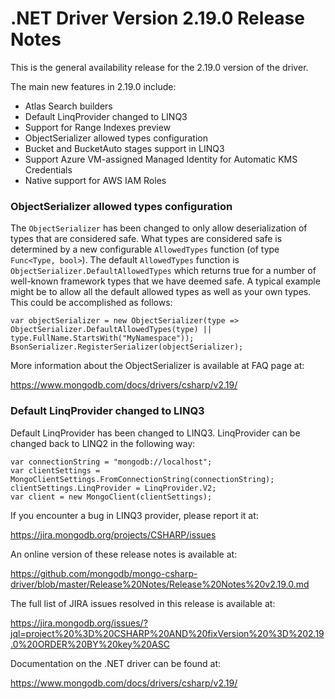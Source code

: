 # .NET Driver Version 2.19.0 Release Notes

This is the general availability release for the 2.19.0 version of the driver.

The main new features in 2.19.0 include:

* Atlas Search builders
* Default LinqProvider changed to LINQ3
* Support for Range Indexes preview
* ObjectSerializer allowed types configuration
* Bucket and BucketAuto stages support in LINQ3
* Support Azure VM-assigned Managed Identity for Automatic KMS Credentials
* Native support for AWS IAM Roles

### ObjectSerializer allowed types configuration

The `ObjectSerializer` has been changed to only allow deserialization of types that are considered safe. 
What types are considered safe is determined by a new configurable `AllowedTypes` function (of type `Func<Type, bool>`).
The default `AllowedTypes` function is `ObjectSerializer.DefaultAllowedTypes` which returns true for a number of well-known framework types that we have deemed safe.
A typical example might be to allow all the default allowed types as well as your own types. This could be accomplished as follows:

```
var objectSerializer = new ObjectSerializer(type => ObjectSerializer.DefaultAllowedTypes(type) || type.FullName.StartsWith("MyNamespace"));
BsonSerializer.RegisterSerializer(objectSerializer);
```

More information about the ObjectSerializer is available at FAQ page at:

https://www.mongodb.com/docs/drivers/csharp/v2.19/


### Default LinqProvider changed to LINQ3
Default LinqProvider has been changed to LINQ3.
LinqProvider can be changed back to LINQ2 in the following way:

```
var connectionString = "mongodb://localhost";
var clientSettings = MongoClientSettings.FromConnectionString(connectionString);
clientSettings.LinqProvider = LinqProvider.V2;
var client = new MongoClient(clientSettings);
```
If you encounter a bug in LINQ3 provider, please report it at:

https://jira.mongodb.org/projects/CSHARP/issues

An online version of these release notes is available at:

https://github.com/mongodb/mongo-csharp-driver/blob/master/Release%20Notes/Release%20Notes%20v2.19.0.md

The full list of JIRA issues resolved in this release is available at:

https://jira.mongodb.org/issues/?jql=project%20%3D%20CSHARP%20AND%20fixVersion%20%3D%202.19.0%20ORDER%20BY%20key%20ASC

Documentation on the .NET driver can be found at:

https://www.mongodb.com/docs/drivers/csharp/v2.19/

